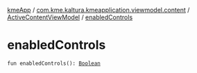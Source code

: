 [kmeApp](../../index.md) / [com.kme.kaltura.kmeapplication.viewmodel.content](../index.md) / [ActiveContentViewModel](index.md) / [enabledControls](./enabled-controls.md)

# enabledControls

`fun enabledControls(): `[`Boolean`](https://kotlinlang.org/api/latest/jvm/stdlib/kotlin/-boolean/index.html)